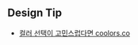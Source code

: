 ## Design Tip

- [컬러 선택이 고민스럽다면 coolors.co](https://github.com/boarderYuki/SIL/blob/master/Design%20Tip/%EC%BB%AC%EB%9F%AC%20%EC%84%A0%ED%83%9D%EC%9D%B4%20%EA%B3%A0%EB%AF%BC%EC%8A%A4%EB%9F%BD%EB%8B%A4%EB%A9%B4%20coolors.co.md)

  

